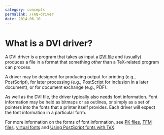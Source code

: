 ```yaml
---
category: concepts
permalink: /FAQ-driver
date: 2014-06-10
---
```


# What is a DVI driver?

A DVI driver is a program that takes as input a
[DVI file](/FAQ-dvi)
and (usually) produces a file in a format that something _other_
than a TeX-related program can process.

A driver may be designed for producing output for printing (e.g.,
PostScript), for later processing (e.g., PostScript for inclusion in a later
document), or for document exchange (e.g., PDF).

As well as the DVI file, the driver typically also needs font
information.  Font information may be held as bitmaps or as outlines,
or simply as a set of pointers into the fonts that a printer itself
provides.  Each driver will expect the font information in a particular
form.

For more information on the forms of font information, see
[PK files](/FAQ-pk),
[TFM files](/FAQ-tfm),
[virtual fonts](/FAQ-virtualfonts)
and [Using PostScript fonts with TeX](/FAQ-usepsfont).

